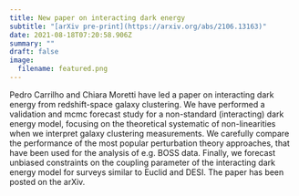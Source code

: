 ```yaml
---
title: New paper on interacting dark energy
subtitle: "[arXiv pre-print](https://arxiv.org/abs/2106.13163)"
date: 2021-08-18T07:20:58.906Z
summary: ""
draft: false
image:
  filename: featured.png
---
```

Pedro Carrilho and Chiara Moretti have led a paper on interacting dark energy from redshift-space galaxy clustering. We have performed a validation and mcmc forecast study for a non-standard (interacting) dark energy model[](https://t.co/ns7dnqPbZD?amp=1), focusing on the theoretical systematic of non-linearities when we interpret galaxy clustering measurements. We carefully compare the performance of the most popular perturbation theory approaches, that have been used for the analysis of e.g. BOSS data. Finally, we forecast unbiased constraints on the coupling parameter of the interacting dark energy model for surveys similar to Euclid and DESI. The paper has been posted on the arXiv.